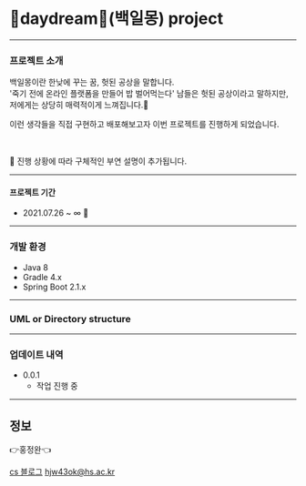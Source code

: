 # 💭daydream💭(백일몽) project  
---
  
### 프로젝트 소개

  
백일몽이란 한낮에 꾸는 꿈, 헛된 공상을 말합니다.  
'죽기 전에 온라인 플랫폼을 만들어 밥 벌어먹는다' 
남들은 헛된 공상이라고 말하지만, 저에게는 상당히 매력적이게 느껴집니다.🤔

이런 생각들을 직접 구현하고 배포해보고자 이번 프로젝트를 진행하게 되었습니다.

<br>

🔖 진행 상황에 따라 구체적인 부연 설명이 추가됩니다. 

---
#### 프로젝트 기간
* 2021.07.26 ~ ∞ 🚩
---
### 개발 환경

* Java 8
* Gradle 4.x
* Spring Boot 2.1.x

---
### UML or Directory structure


---
### 업데이트 내역

* 0.0.1
    * 작업 진행 중

---
## 정보

👉홍정완👈 

[cs 블로그](https://velog.io/@daydream) 
hjw43ok@hs.ac.kr

